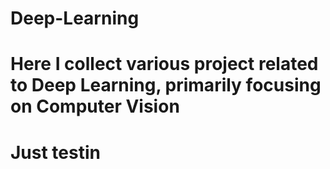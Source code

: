 # Deep-Learning
# Here I collect various project related to Deep Learning, primarily focusing on Computer Vision
# Just testin